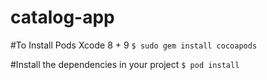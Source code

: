 # catalog-app

#To Install Pods
Xcode 8 + 9
`$ sudo gem install cocoapods`

#Install the dependencies in your project
`$ pod install`
